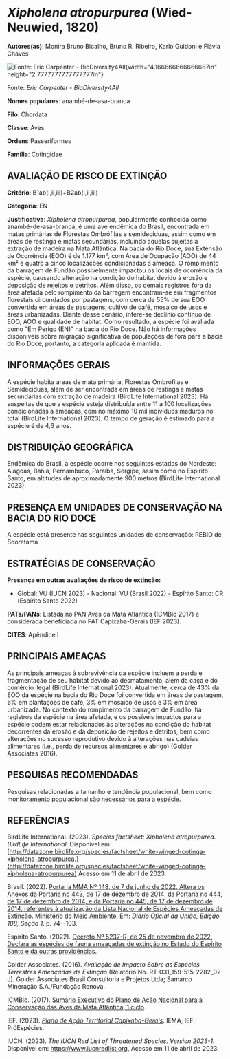 # *Xipholena atropurpurea* (Wied-Neuwied, 1820)

**Autores(as)**: Monira Bruno Bicalho, Bruno R. Ribeiro, Karlo Guidoni e Flávia Chaves

![Fonte: Eric Carpenter - BioDiversity4All](media/rId20.jpg){width="4.166666666666667in" height="2.7777777777777777in"}

Fonte: *Eric Carpenter - BioDiversity4All*

**Nomes populares**: anambé-de-asa-branca

**Filo**: Chordata

**Classe**: Aves

**Ordem**: Passeriformes

**Família**: Cotingidae

## AVALIAÇÃO DE RISCO DE EXTINÇÃO

**Critério**: B1ab(i,ii,iii)+B2ab(i,ii,iii)

**Categoria**: EN

**Justificativa**: *Xipholena atropurpurea*, popularmente conhecida como anambé-de-asa-branca, é uma ave endêmica do Brasil, encontrada em matas primárias de Florestas Ombrófilas e semidecíduas, assim como em áreas de restinga e matas secundárias, incluindo aquelas sujeitas à extração de madeira na Mata Atlântica. Na bacia do Rio Doce, sua Extensão de Ocorrência (EOO) é de 1.177 km², com Área de Ocupação (AOO) de 44 km² e quatro a cinco localizações condicionadas a ameaça. O rompimento da barragem de Fundão possivelmente impactou os locais de ocorrência da espécie, causando alteração na condição do habitat devido à erosão e deposição de rejeitos e detritos. Além disso, os demais registros fora da área afetada pelo rompimento da barragem encontram-se em fragmentos florestais circundados por pastagens, com cerca de 55% de sua EOO convertida em áreas de pastagens, cultivo de café, mosaico de usos e áreas urbanizadas. Diante desse cenário,
infere-se declínio contínuo de EOO, AOO e qualidade de habitat. Como resultado, a espécie foi avaliada como "Em Perigo (EN)" na bacia do Rio Doce. Não há informações disponíveis sobre migração significativa de populações de fora para a bacia do Rio Doce, portanto, a categoria aplicada é mantida.

## INFORMAÇÕES GERAIS

A espécie habita áreas de mata primária, Florestas Ombrófilas e Semidecíduas, além de ser encontrada em áreas de restinga e matas secundárias com extração de madeira (BirdLife International 2023). Há suspeitas de que a espécie esteja distribuída entre 11 a 100 localizações condicionadas a ameaças, com no máximo 10 mil indivíduos maduros no total (BirdLife International 2023). O tempo de geração é estimado para a espécie é de 4,6 anos.

## DISTRIBUIÇÃO GEOGRÁFICA

Endêmica do Brasil, a espécie ocorre nos seguintes estados do Nordeste: Alagoas, Bahia, Pernambuco, Paraíba, Sergipe, assim como no Espírito Santo, em altitudes de aproximadamente 900 metros (BirdLife International 2023).

## PRESENÇA EM UNIDADES DE CONSERVAÇÃO NA BACIA DO RIO DOCE

A espécie está presente nas seguintes unidades de conservação: REBIO de Sooretama

## ESTRATÉGIAS DE CONSERVAÇÃO

**Presença em outras avaliações de risco de extinção:**

-   Global: VU (IUCN 2023) -   Nacional: VU (Brasil 2022) -   Espírito Santo: CR (Espírito Santo 2022)

**PATs/PANs**: Listada no PAN Aves da Mata Atlântica (ICMBio 2017) e considerada beneficiada no PAT Capixaba-Gerais (IEF 2023).

**CITES**: Apêndice I

## PRINCIPAIS AMEAÇAS

As principais ameaças à sobrevivência da espécie incluem a perda e fragmentação de seu habitat devido ao desmatamento, além da caça e do comércio ilegal (BirdLife International 2023). Atualmente, cerca de 43% da EOO da espécie na bacia do Rio Doce foi convertida em áreas de pastagem, 6% em plantações de café, 3% em mosaico de usos e 3% em área urbanizada. No contexto do rompimento da barragem de Fundão, há registros da espécie na área afetada, e os possíveis impactos para a espécie podem estar relacionados às alterações na condição do habitat decorrentes da erosão e da deposição de rejeitos e detritos, bem como alterações no sucesso reprodutivo devido à alterações nas cadeias alimentares (i.e., perda de recursos alimentares e abrigo) (Golder Associates 2016).

## PESQUISAS RECOMENDADAS

Pesquisas relacionadas a tamanho e tendência populacional, bem como monitoramento populacional são necessários para a espécie.

## REFERÊNCIAS

BirdLife International. (2023). *Species factsheet: Xipholena atropurpurea*. *BirdLife International*. Disponível em: [http://datazone.birdlife.org/species/factsheet/white-winged-cotinga-xipholena-atropurpurea.](http://datazone.birdlife.org/species/factsheet/white-winged-cotinga-xipholena-atropurpurea) Acesso em 11 de abril de 2023.

Brasil. (2022). [Portaria MMA Nº 148, de 7 de junho de 2022. Altera os Anexos da Portaria no 443, de 17 de dezembro de 2014, da Portaria no 444, de 17 de dezembro de 2014, e da Portaria no 445, de 17 de dezembro de 2014, referentes à atualização da Lista Nacional de Espécies Ameaçadas de Extinção. Ministério do Meio Ambiente.](https://in.gov.br/en/web/dou/-/portaria-mma-n-148-de-7-de-junho-de-2022-406272733) Em: *Diário Oficial da União, Edição 108, Seção 1*. p. 74--103.

Espírito Santo. (2022). [Decreto Nº 5237-R, de 25 de novembro de 2022.  Declara as espécies de fauna ameaçadas de extinção no Estado do Espírito Santo e dá outras providências](https://iema.es.gov.br/Media/iema/FAUNA/Decreto%205237-R_2022_25-Nov%20-%20Fauna%20(s-peixes)%20-%20Lista%20de%20Esp%C3%A9cies%20Amea%C3%A7adas%20de%20Extin%C3%A7%C3%A3o.pdf).

Golder Associates. (2016). *Avaliação de Impacto Sobre as Espécies Terrestres Ameaçadas de Extinção* (Relatório No.  RT-031_159-515-2282_02-J). Golder Associates Brasil Consultoria e Projetos Ltda; Samarco Mineração S.A./Fundação Renova.

ICMBio. (2017). [Sumário Executivo do Plano de Ação Nacional para a Conservação das Aves da Mata Atlântica, 1 ciclo](https://www.gov.br/icmbio/pt-br/assuntos/biodiversidade/pan/pan-aves-da-mata-atlantica).

IEF. (2023). [*Plano de Ação Territorial Capixaba-Gerais*](http://www.ief.mg.gov.br/biodiversidade/-planodeacaoterritorialcapixabagerais).  IEMA; IEF; PróEspécies.

IUCN. (2023). *The IUCN Red List of Threatened Species. Version 2023-1.* Disponível em: <https://www.iucnredlist.org.> Acesso em 11 de abril de 2023.

